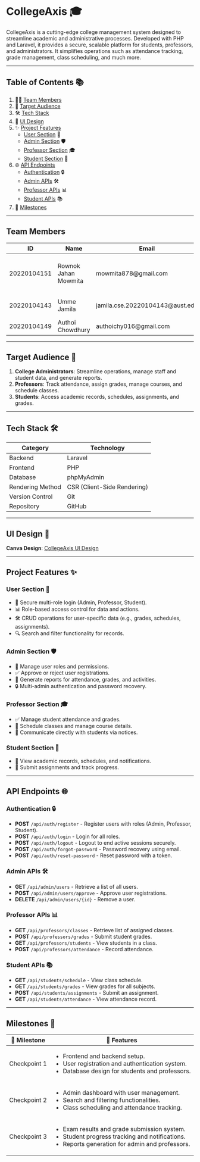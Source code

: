 # **CollegeAxis 🎓**

CollegeAxis is a cutting-edge college management system designed to streamline academic and administrative processes. Developed with PHP and Laravel, it provides a secure, scalable platform for students, professors, and administrators. It simplifies operations such as attendance tracking, grade management, class scheduling, and much more.

---

## **Table of Contents** 📚
1. 👩‍💻 [Team Members](#team-members)  
2. 🎯 [Target Audience](#target-audience)  
3. 🛠️ [Tech Stack](#tech-stack)  
4. 🎨 [UI Design](#ui-design)  
5. ✨ [Project Features](#project-features)  
   - [User Section](#user-section) 👥  
   - [Admin Section](#admin-section) 🛡️  
   - [Professor Section](#professor-section) 🎓  
   - [Student Section](#student-section) 📘  
6. 🌐 [API Endpoints](#api-endpoints)  
   - [Authentication](#authentication) 🔒  
   - [Admin APIs](#admin-apis) 🛠️  
   - [Professor APIs](#professor-apis) 📊  
   - [Student APIs](#student-apis) 📚  
7. 🏁 [Milestones](#milestones)  

---

## **Team Members** <a id="team-members"></a>
<table>
  <thead>
    <tr>
      <th>ID</th>
      <th>Name</th>
      <th>Email</th>
      <th>GitHub</th>
      <th> Role</th>
    </tr>
  </thead>
  <tbody>
    <tr>
      <td>20220104151</td>
      <td>Rownok Jahan Mowmita</td>
      <td>mowmita878@gmail.com</td>
      <td>Rownok</td>
      <td>Lead Developer (Frontend + Backend)</td>
    </tr>
    <tr>
      <td>20220104143</td>
      <td>Umme Jamila</td>
      <td>jamila.cse.20220104143@aust.edu</td>
      <td>jamila143</td>
      <td>Frontend + Backend</td>
    </tr>
    <tr>
      <td>20220104149</td>
      <td>Authoi Chowdhury</td>
      <td>authoichy016@gmail.com</td>
      <td>AuthoiChy</td>
      <td>Frontend Developer</td>
    </tr>
  </tbody>
</table>

---

## **Target Audience** 🎯 <a id="target-audience"></a>
1. **College Administrators**: Streamline operations, manage staff and student data, and generate reports.  
2. **Professors**: Track attendance, assign grades, manage courses, and schedule classes.  
3. **Students**: Access academic records, schedules, assignments, and grades.  

---

## **Tech Stack** 🛠️ <a id="tech-stack"></a>
<table>
  <thead>
    <tr>
      <th>Category</th>
      <th>Technology</th>
    </tr>
  </thead>
  <tbody>
    <tr>
      <td>Backend</td>
      <td>Laravel</td>
    </tr>
    <tr>
      <td>Frontend</td>
      <td>PHP</td>
    </tr>
    <tr>
      <td>Database</td>
      <td>phpMyAdmin</td>
    </tr>
    <tr>
      <td>Rendering Method</td>
      <td>CSR (Client-Side Rendering)</td>
    </tr>
    <tr>
      <td>Version Control</td>
      <td>Git</td>
    </tr>
    <tr>
      <td>Repository</td>
      <td>GitHub</td>
    </tr>
  </tbody>
</table>

---

## **UI Design** 🎨 <a id="ui-design"></a>
**Canva Design**: [CollegeAxis UI Design](https://www.canva.com/design/DAGcjchGX0w/9iNz5qcqHhUsYvSCKEK9Pg/edit?utm_content=DAGcjchGX0w&utm_campaign=designshare&utm_medium=link2&utm_source=sharebutton)  

---

## **Project Features** ✨

### **User Section** 👥 <a id="user-section"></a>
- 🔐 Secure multi-role login (Admin, Professor, Student).  
- 📊 Role-based access control for data and actions.  
- 🛠️ CRUD operations for user-specific data (e.g., grades, schedules, assignments).  
- 🔍 Search and filter functionality for records.  

### **Admin Section** 🛡️ <a id="admin-section"></a>
- 👥 Manage user roles and permissions.  
- ✅ Approve or reject user registrations.  
- 📑 Generate reports for attendance, grades, and activities.  
- 🔒 Multi-admin authentication and password recovery.  

### **Professor Section** 🎓 <a id="professor-section"></a>
- ✅ Manage student attendance and grades.  
- 📅 Schedule classes and manage course details.  
- 📢 Communicate directly with students via notices.  

### **Student Section** 📘 <a id="student-section"></a>
- 📖 View academic records, schedules, and notifications.  
- 📝 Submit assignments and track progress.  

---

## **API Endpoints** 🌐 <a id="api-endpoints"></a>

### **Authentication** 🔒
- **POST** `/api/auth/register` - Register users with roles (Admin, Professor, Student).  
- **POST** `/api/auth/login` - Login for all roles.  
- **POST** `/api/auth/logout` - Logout to end active sessions securely.  
- **POST** `/api/auth/forgot-password` - Password recovery using email.  
- **POST** `/api/auth/reset-password` - Reset password with a token.

### **Admin APIs** 🛠️
- **GET** `/api/admin/users` - Retrieve a list of all users.  
- **POST** `/api/admin/users/approve` - Approve user registrations.  
- **DELETE** `/api/admin/users/{id}` - Remove a user.  

### **Professor APIs** 📊
- **GET** `/api/professors/classes` - Retrieve list of assigned classes.  
- **POST** `/api/professors/grades` - Submit student grades.  
- **GET** `/api/professors/students` - View students in a class.  
- **POST** `/api/professors/attendance` - Record attendance.  

### **Student APIs** 📚
- **GET** `/api/students/schedule` - View class schedule.  
- **GET** `/api/students/grades` - View grades for all subjects.  
- **POST** `/api/students/assignments` - Submit an assignment.  
- **GET** `/api/students/attendance` - View attendance record.  

---

## **Milestones** 🏁 <a id="milestones"></a>
<table>
  <thead>
    <tr>
      <th>🎯 Milestone</th>
      <th>📜 Features</th>
    </tr>
  </thead>
  <tbody>
    <tr>
      <td>Checkpoint 1</td>
      <td>
        <ul>
          <li>Frontend and backend setup.</li>
          <li>User registration and authentication system.</li>
          <li>Database design for students and professors.</li>
        </ul>
      </td>
    </tr>
    <tr>
      <td>Checkpoint 2</td>
      <td>
        <ul>
          <li>Admin dashboard with user management.</li>
          <li>Search and filtering functionalities.</li>
          <li>Class scheduling and attendance tracking.</li>
        </ul>
      </td>
    </tr>
    <tr>
      <td>Checkpoint 3</td>
      <td>
        <ul>
          <li>Exam results and grade submission system.</li>
          <li>Student progress tracking and notifications.</li>
          <li>Reports generation for admin and professors.</li>
        </ul>
      </td>
    </tr>
  </tbody>
</table>
